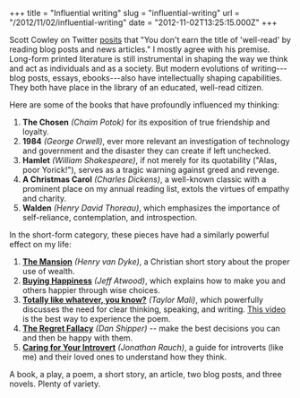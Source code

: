 +++
title = "Influential writing"
slug = "influential-writing"
url = "/2012/11/02/influential-writing"
date = "2012-11-02T13:25:15.000Z"
+++

Scott Cowley on Twitter <a href="https://twitter.com/scottcowley/status/264433138300760064">posits</a> that "You don't earn the title of 'well-read' by reading blog posts and news articles." I mostly agree with his premise. Long-form printed literature is still instrumental in shaping the way we think and act as individuals and as a society. But modern evolutions of writing---blog posts, essays, ebooks---also have intellectually shaping capabilities. They both have place in the library of an educated, well-read citizen.

Here are some of the books that have profoundly influenced my thinking:
<ol>
<li><strong>The Chosen</strong> <em>(Chaim Potok)</em> for its exposition of true friendship and loyalty.</li>
<li><strong>1984</strong> <em>(George Orwell)</em>, ever more relevant an investigation of technology and government and the disaster they can create if left unchecked.</li>
<li><strong>Hamlet</strong> <em>(William Shakespeare)</em>, if not merely for its quotability ("Alas, poor Yorick!"), serves as a tragic warning against greed and revenge.</li>
<li><strong>A Christmas Carol</strong> <em>(Charles Dickens)</em>, a well-known classic with a prominent place on my annual reading list, extols the virtues of empathy and charity.</li>
<li><strong>Walden</strong> <em>(Henry David Thoreau)</em>, which emphasizes the importance of self-reliance, contemplation, and introspection.</li>
</ol>

In the short-form category, these pieces have had a similarly powerful effect on my life:
<ol>
<li><strong><a href="http://www.classicreader.com/book/769/1/">The Mansion</a></strong> <em>(Henry van Dyke)</em>, a Christian short story about the proper use of wealth.</li>
<li><strong><a href="http://www.codinghorror.com/blog/2012/05/buying-happiness.html">Buying Happiness</a></strong> <em>(Jeff Atwood)</em>, which explains how to make you and others happier through wise choices.</li>
<li><strong><a href="http://taylormali.com/poems-online/totally-like-whatever-you-know/">Totally like whatever, you know?</a></strong> <em>(Taylor Mali)</em>, which powerfully discusses the need for clear thinking, speaking, and writing. <a href="http://vimeo.com/3829682">This video</a> is the best way to experience the poem.</li>
<li><strong><a href="http://danshipper.com/the-regret-fallacy">The Regret Fallacy</a></strong> <em>(Dan Shipper)</em> -- make the best decisions you can and then be happy with them.</li>
<li><strong><a href="http://www.theatlantic.com/magazine/archive/2003/03/caring-for-your-introvert/302696/">Caring for Your Introvert</a></strong> <em>(Jonathan Rauch)</em>, a guide for introverts (like me) and their loved ones to understand how they think.</li>
</ol>

A book, a play, a poem, a short story, an article, two blog posts, and three novels. Plenty of variety.